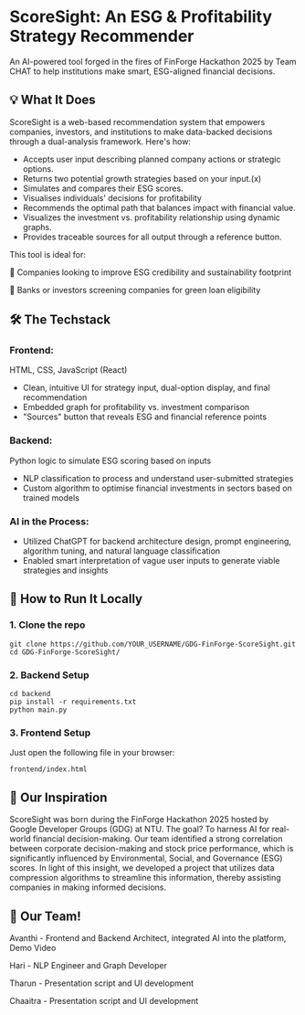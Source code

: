 # ScoreSight: An ESG & Profitability Strategy Recommender
An AI-powered tool forged in the fires of FinForge Hackathon 2025 by Team CHAT to help institutions make smart, ESG-aligned financial decisions.

## 💡 What It Does
ScoreSight is a web-based recommendation system that empowers companies, investors, and institutions to make data-backed decisions through a dual-analysis framework. Here's how:
- Accepts user input describing planned company actions or strategic options.
- Returns two potential growth strategies based on your input.(x)
- Simulates and compares their ESG scores.
- Visualises individuals' decisions for profitability
- Recommends the optimal path that balances impact with financial value.
- Visualizes the investment vs. profitability relationship using dynamic graphs.
- Provides traceable sources for all output through a reference button.

This tool is ideal for:

🏢 Companies looking to improve ESG credibility and sustainability footprint

🏦 Banks or investors screening companies for green loan eligibility

## 🛠 The Techstack
### Frontend:
HTML, CSS, JavaScript (React)
- Clean, intuitive UI for strategy input, dual-option display, and final recommendation
- Embedded graph for profitability vs. investment comparison
- "Sources" button that reveals ESG and financial reference points

### Backend:
Python logic to simulate ESG scoring based on inputs
- NLP classification to process and understand user-submitted strategies
- Custom algorithm to optimise financial investments in sectors based on trained models

### AI in the Process:
- Utilized ChatGPT for backend architecture design, prompt engineering, algorithm tuning, and natural language classification
- Enabled smart interpretation of vague user inputs to generate viable strategies and insights

## 🚀 How to Run It Locally
### 1. Clone the repo

```
git clone https://github.com/YOUR_USERNAME/GDG-FinForge-ScoreSight.git
cd GDG-FinForge-ScoreSight/
```

### 2. Backend Setup

```
cd backend
pip install -r requirements.txt
python main.py
```

### 3. Frontend Setup
Just open the following file in your browser:

```
frontend/index.html
```

## 🌱 Our Inspiration
ScoreSight was born during the FinForge Hackathon 2025 hosted by Google Developer Groups (GDG) at NTU. The goal? To harness AI for real-world financial decision-making.
Our team identified a strong correlation between corporate decision-making and stock price performance, which is significantly influenced by Environmental, Social, and Governance (ESG) scores. In light of this insight, we developed a project that utilizes data compression algorithms to streamline this information, thereby assisting companies in making informed decisions.


## 👥 Our Team!

Avanthi - Frontend and Backend Architect, integrated AI into the platform, Demo Video

Hari - NLP Engineer and Graph Developer

Tharun - Presentation script and UI development

Chaaitra - Presentation script and UI development



